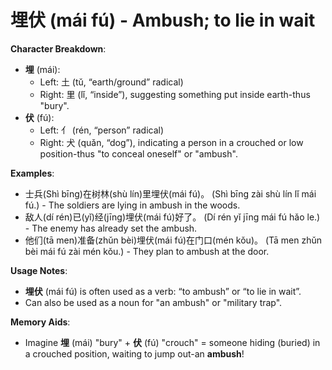 # **埋伏 (mái fú) - Ambush; to lie in wait**

**Character Breakdown**:  
- **埋** (mái):
  - Left: 土 (tǔ, “earth/ground” radical)
  - Right: 里 (lǐ, “inside”), suggesting something put inside earth-thus "bury".  
- **伏** (fú):
  - Left: 亻 (rén, “person” radical)
  - Right: 犬 (quǎn, “dog”), indicating a person in a crouched or low position-thus "to conceal oneself" or "ambush".

**Examples**:  
- 士兵(Shì bīng)在树林(shù lín)里埋伏(mái fú)。 (Shì bīng zài shù lín lǐ mái fú.) - The soldiers are lying in ambush in the woods.  
- 敌人(dí rén)已(yǐ)经(jīng)埋伏(mái fú)好了。 (Dí rén yǐ jīng mái fú hǎo le.) - The enemy has already set the ambush.  
- 他们(tā men)准备(zhǔn bèi)埋伏(mái fú)在门口(mén kǒu)。 (Tā men zhǔn bèi mái fú zài mén kǒu.) - They plan to ambush at the door.

**Usage Notes**:  
- **埋伏** (mái fú) is often used as a verb: “to ambush” or “to lie in wait”.  
- Can also be used as a noun for "an ambush" or "military trap".

**Memory Aids**:  
- Imagine **埋** (mái) "bury" + **伏** (fú) "crouch" = someone hiding (buried) in a crouched position, waiting to jump out-an **ambush**!
